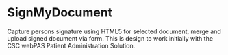 # SignMyDocument
Capture persons signature using HTML5 for selected document, merge and upload signed document via form.  This is design to work initially with the CSC webPAS Patient Administration Solution.
